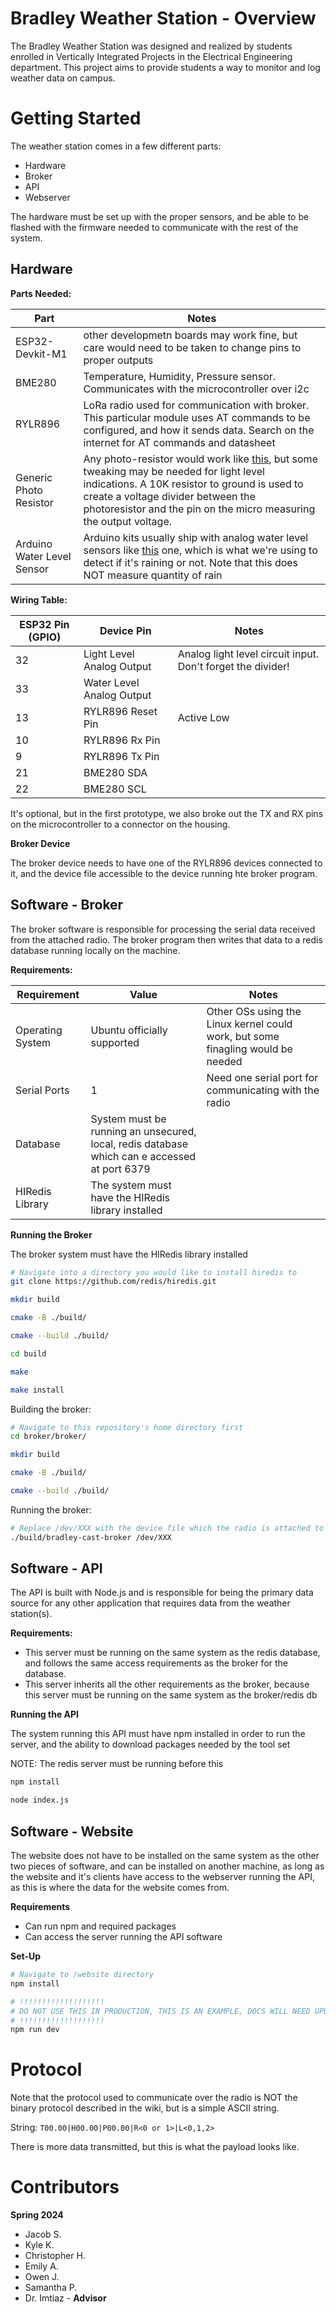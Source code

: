 # Bradley Weather Station - Overview

The Bradley Weather Station was designed and realized by students enrolled in Vertically Integrated Projects in the Electrical Engineering department. This project aims to provide students a way to monitor and log weather data on campus.

# Getting Started

The weather station comes in a few different parts:

- Hardware
- Broker
- API
- Webserver

The hardware must be set up with the proper sensors, and be able to be flashed with the firmware needed to communicate with the rest of the system. 

## Hardware

**Parts Needed:**

| Part | Notes |
| --- | --- |
| ESP32-Devkit-M1 | other developmetn boards may work fine, but care would need to be taken to change pins to proper outputs |
| BME280 | Temperature, Humidity, Pressure sensor. Communicates with the microcontroller over i2c |
| RYLR896 | LoRa radio used for communication with broker. This particular module uses AT commands to be configured, and how it sends data. Search on the internet for AT commands and datasheet |
| Generic Photo Resistor | Any photo-resistor would work like [this](https://www.amazon.com/HiLetgo-Dependent-Photoresistor-Photoconductive-Resistance/dp/B00N1ZJUN4/), but some tweaking may be needed for light level indications. A 10K resistor to ground is used to create a voltage divider between the photoresistor and the pin on the micro measuring the output voltage. |
| Arduino Water Level Sensor | Arduino kits usually ship with analog water level sensors like [this](https://www.amazon.com/DIYables-Detector-Arduino-ESP8266-Raspberry/dp/B0BXKMLB4D/) one, which is what we're using to detect if it's raining or not. Note that this does NOT measure quantity of rain |

**Wiring Table:**

| ESP32 Pin (GPIO) | Device Pin | Notes |
| --- | --- | --- |
| 32 | Light Level Analog Output | Analog light level circuit input. Don't forget the divider!
| 33 | Water Level Analog Output |
| 13 | RYLR896 Reset Pin | Active Low
| 10 | RYLR896 Rx Pin |
| 9 | RYLR896 Tx Pin |
| 21 | BME280 SDA | 
| 22 | BME280 SCL | 

It's optional, but in the first prototype, we also broke out the TX and RX pins on the microcontroller to a connector on the housing. 

**Broker Device**

The broker device needs to have one of the RYLR896 devices connected to it, and the device file accessible to the device running hte broker program. 

## Software - Broker

The broker software is responsible for processing the serial data received from the attached radio. The broker program then writes that data to a redis database running locally on the machine. 

**Requirements:** 

| Requirement | Value | Notes |
| --- | --- | --- |
| Operating System | Ubuntu officially supported | Other OSs using the Linux kernel could work, but some finagling would be needed |
| Serial Ports | 1 | Need one serial port for communicating with the radio
| Database | System must be running an unsecured, local, redis database which can e accessed at port 6379 |
| HIRedis Library | The system must have the HIRedis library installed

**Running the Broker**

The broker system must have the HIRedis library installed

```bash
# Navigate into a directory you would like to install hiredis to
git clone https://github.com/redis/hiredis.git

mkdir build

cmake -B ./build/

cmake --build ./build/

cd build

make 

make install
```

Building the broker:

```bash
# Navigate to this repository's home directory first
cd broker/broker/

mkdir build

cmake -B ./build/

cmake --build ./build/
```

Running the broker:

```bash
# Replace /dev/XXX with the device file which the radio is attached to
./build/bradley-cast-broker /dev/XXX
```

## Software - API

The API is built with Node.js and is responsible for being the primary data source for any other application that requires data from the weather station(s).

**Requirements:**
- This server must be running on the same system as the redis database, and follows the same access requirements as the broker for the database.
- This server inherits all the other requirements as the broker, because this server must be running on the same system as the broker/redis db

**Running the API**

The system running this API must have npm installed in order to run the server, and the ability to download packages needed by the tool set

NOTE: The redis server must be running before this

```bash
npm install

node index.js
```

## Software - Website

The website does not have to be installed on the same system as the other two pieces of software, and can be installed on another machine, as long as the website and it's clients have access to the webserver running the API, as this is where the data for the website comes from. 

**Requirements**
- Can run npm and required packages
- Can access the server running the API software

**Set-Up**

```bash
# Navigate to /website directory
npm install

# !!!!!!!!!!!!!!!!!!!
# DO NOT USE THIS IN PRODUCTION, THIS IS AN EXAMPLE, DOCS WILL NEED UPDATED
# !!!!!!!!!!!!!!!!!!!
npm run dev 
```

# Protocol

Note that the protocol used to communicate over the radio is NOT the binary protocol described in the wiki, but is a simple ASCII string. 

String: `T00.00|H00.00|P00.00|R<0 or 1>|L<0,1,2>`

There is more data transmitted, but this is what the payload looks like.

# Contributors

**Spring 2024**
- Jacob S. 
- Kyle K.
- Christopher H.
- Emily A.
- Owen J.
- Samantha P.
- Dr. Imtiaz - **Advisor**
